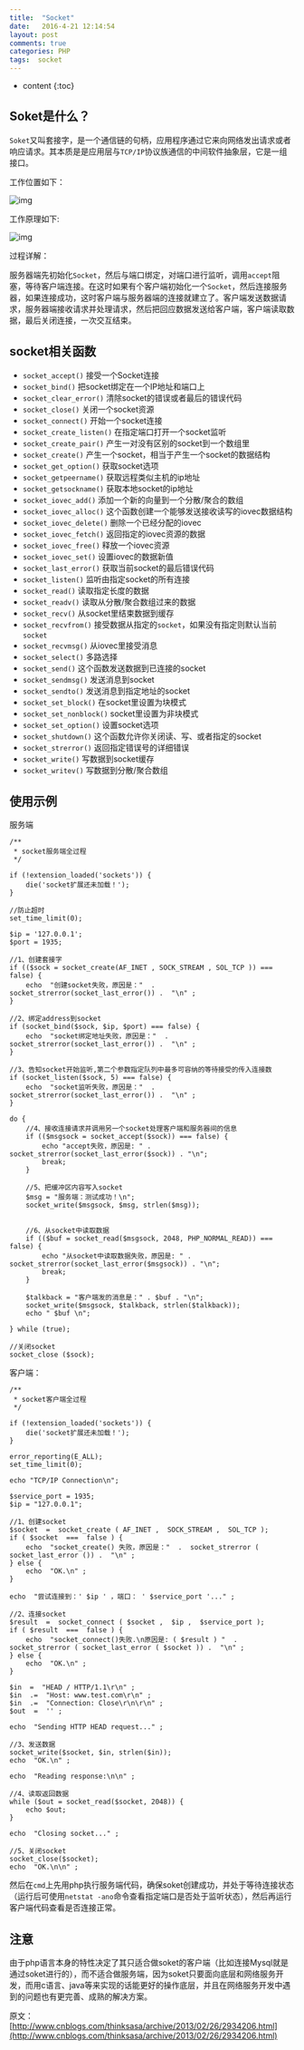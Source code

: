 ```yaml
---
title:  "Socket"
date:   2016-4-21 12:14:54
layout: post
comments: true
categories: PHP
tags:  socket
---
```


* content
{:toc}

## Soket是什么？

`Soket`又叫套接字，是一个通信链的句柄，应用程序通过它来向网络发出请求或者响应请求。其本质是是应用层与`TCP/IP`协议族通信的中间软件抽象层，它是一组接口。

工作位置如下：




![img](/static/img/socket1.jpg)


工作原理如下:

![img](/static/img/socket2.jpg)

过程详解：

服务器端先初始化`Socket`，然后与端口绑定，对端口进行监听，调用`accept`阻塞，等待客户端连接。在这时如果有个客户端初始化一个`Socket`，然后连接服务器，如果连接成功，这时客户端与服务器端的连接就建立了。客户端发送数据请求，服务器端接收请求并处理请求，然后把回应数据发送给客户端，客户端读取数据，最后关闭连接，一次交互结束。


## socket相关函数


- `socket_accept()` 接受一个Socket连接
- `socket_bind()` 把socket绑定在一个IP地址和端口上
- `socket_clear_error()` 清除socket的错误或者最后的错误代码
- `socket_close()` 关闭一个socket资源
- `socket_connect()` 开始一个socket连接
- `socket_create_listen()` 在指定端口打开一个socket监听
- `socket_create_pair()` 产生一对没有区别的socket到一个数组里
- `socket_create()` 产生一个socket，相当于产生一个socket的数据结构
- `socket_get_option()` 获取socket选项
- `socket_getpeername()` 获取远程类似主机的ip地址
- `socket_getsockname()` 获取本地socket的ip地址
- `socket_iovec_add()` 添加一个新的向量到一个分散/聚合的数组
- `socket_iovec_alloc()` 这个函数创建一个能够发送接收读写的iovec数据结构
- `socket_iovec_delete()` 删除一个已经分配的iovec
- `socket_iovec_fetch()` 返回指定的iovec资源的数据
- `socket_iovec_free()` 释放一个iovec资源
- `socket_iovec_set()` 设置iovec的数据新值
- `socket_last_error()` 获取当前socket的最后错误代码
- `socket_listen()` 监听由指定socket的所有连接
- `socket_read()` 读取指定长度的数据
- `socket_readv()` 读取从分散/聚合数组过来的数据
- `socket_recv()` 从socket里结束数据到缓存
- `socket_recvfrom()` 接受数据从指定的`socket`，如果没有指定则默认当前`socket`
- `socket_recvmsg()` 从iovec里接受消息
- `socket_select()` 多路选择
- `socket_send()` 这个函数发送数据到已连接的socket
- `socket_sendmsg()` 发送消息到socket
- `socket_sendto()` 发送消息到指定地址的socket
- `socket_set_block()` 在socket里设置为块模式
- `socket_set_nonblock()` socket里设置为非块模式
- `socket_set_option()` 设置socket选项
- `socket_shutdown()` 这个函数允许你关闭读、写、或者指定的socket
- `socket_strerror()` 返回指定错误号的详细错误
- `socket_write()` 写数据到socket缓存
- `socket_writev()` 写数据到分散/聚合数组



## 使用示例

服务端

```
/**
 * socket服务端全过程
 */

if (!extension_loaded('sockets')) {
	die('socket扩展还未加载！');
}

//防止超时
set_time_limit(0);

$ip = '127.0.0.1';
$port = 1935;

//1、创建套接字
if (($sock = socket_create(AF_INET , SOCK_STREAM , SOL_TCP )) ===  false) {
	echo  "创建socket失败，原因是："  .  socket_strerror(socket_last_error()) .  "\n" ;
}

//2、绑定address到socket
if (socket_bind($sock, $ip, $port) === false) {
	echo  "socket绑定地址失败，原因是："  .  socket_strerror(socket_last_error()) .  "\n" ;
}

//3、告知socket开始监听,第二个参数指定队列中最多可容纳的等待接受的传入连接数
if (socket_listen($sock, 5) === false) {
	echo  "socket监听失败，原因是："  .  socket_strerror(socket_last_error()) .  "\n" ;
}

do {
	//4、接收连接请求并调用另一个socket处理客户端和服务器间的信息
	if (($msgsock = socket_accept($sock)) === false) {
		echo "accept失败，原因是: " . socket_strerror(socket_last_error($sock)) . "\n";
		break;
	}

	//5、把缓冲区内容写入socket
	$msg = "服务端：测试成功！\n";
	socket_write($msgsock, $msg, strlen($msg));


	//6、从socket中读取数据
	if (($buf = socket_read($msgsock, 2048, PHP_NORMAL_READ)) === false) {
		echo "从socket中读取数据失败，原因是: " . socket_strerror(socket_last_error($msgsock)) . "\n";
		break;
	}

	$talkback = "客户端发的消息是：" . $buf . "\n";
	socket_write($msgsock, $talkback, strlen($talkback));
	echo " $buf \n";

} while (true);

//关闭socket
socket_close ($sock);
```

客户端：

```
/**
 * socket客户端全过程
 */

if (!extension_loaded('sockets')) {
	die('socket扩展还未加载！');
}

error_reporting(E_ALL);
set_time_limit(0);

echo "TCP/IP Connection\n";

$service_port = 1935;
$ip = "127.0.0.1";

//1、创建socket
$socket  =  socket_create ( AF_INET ,  SOCK_STREAM ,  SOL_TCP );
if ( $socket  ===  false ) {
	echo  "socket_create() 失败，原因是："  .  socket_strerror ( socket_last_error ()) .  "\n" ;
} else {
	echo  "OK.\n" ;
}

echo  "尝试连接到：' $ip ' ，端口： ' $service_port '..." ;

//2、连接socket
$result  =  socket_connect ( $socket ,  $ip ,  $service_port );
if ( $result  ===  false ) {
	echo  "socket_connect()失败.\n原因是: ( $result ) "  .  socket_strerror ( socket_last_error ( $socket )) .  "\n" ;
} else {
	echo  "OK.\n" ;
}

$in  =  "HEAD / HTTP/1.1\r\n" ;
$in  .=  "Host: www.test.com\r\n" ;
$in  .=  "Connection: Close\r\n\r\n" ;
$out  =  '' ;

echo  "Sending HTTP HEAD request..." ;

//3、发送数据
socket_write($socket, $in, strlen($in));
echo  "OK.\n" ;

echo  "Reading response:\n\n" ;

//4、读取返回数据
while ($out = socket_read($socket, 2048)) {
	echo $out;
}

echo  "Closing socket..." ;

//5、关闭socket
socket_close($socket);
echo  "OK.\n\n" ;
```

然后在`cmd`上先用php执行服务端代码，确保soket创建成功，并处于等待连接状态（运行后可使用`netstat -ano`命令查看指定端口是否处于监听状态），然后再运行客户端代码查看是否连接正常。


## 注意

由于php语言本身的特性决定了其只适合做soket的客户端（比如连接Mysql就是通过soket进行的），而不适合做服务端，因为soket只要面向底层和网络服务开发，而用c语言、java等来实现的话能更好的操作底层，并且在网络服务开发中遇到的问题也有更完善、成熟的解决方案。

原文：[http://www.cnblogs.com/thinksasa/archive/2013/02/26/2934206.html](http://www.cnblogs.com/thinksasa/archive/2013/02/26/2934206.html)